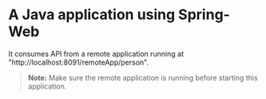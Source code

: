 # A Java application using Spring-Web 

It consumes API from a remote application running at "http://localhost:8091/remoteApp/person".

> **Note:** Make sure the remote application is running before starting this application.
